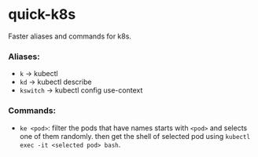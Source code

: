 # quick-k8s
Faster aliases and commands for k8s.

### Aliases:
- ```k``` -> kubectl
- ```kd``` -> kubectl describe
- ```kswitch``` -> kubectl config use-context

### Commands:
- ```ke <pod>```:
filter the pods that have names starts with ```<pod>``` and selects one of them randomly. then get the shell of selected pod using ```kubectl exec -it <selected pod> bash```.
